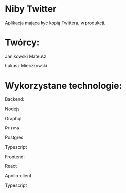 # Niby Twitter

Aplikacja mająca być kopią Twittera, w produkcji.

# Twórcy:

Janikowski Mateusz

Łukasz Mieczkowski

# Wykorzystane technologie: 

Backend:

Nodejs

Graphql

Prisma

Postgres

Typescript

Frontend:

React

Apollo-client

Typescript
